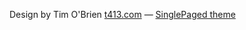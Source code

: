 

Design by Tim O'Brien [t413.com](http://t413.com/)
&mdash;
[SinglePaged theme](https://github.com/t413/SinglePaged)
